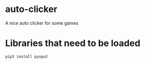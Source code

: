 # auto-clicker
A nice auto clicker for some games

# Libraries that need to be loaded
```
pip3 install pynput
```
